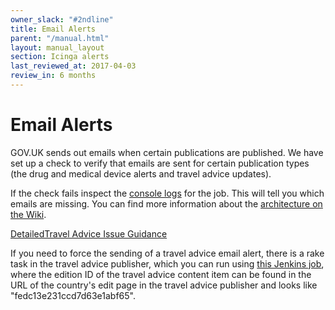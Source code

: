 ```yaml
---
owner_slack: "#2ndline"
title: Email Alerts
parent: "/manual.html"
layout: manual_layout
section: Icinga alerts
last_reviewed_at: 2017-04-03
review_in: 6 months
---
```


# Email Alerts

GOV.UK sends out emails when certain publications are published. We have
set up a check to verify that emails are sent for certain publication
types (the drug and medical device alerts and travel advice updates).

If the check fails inspect the [console
logs](https://deploy.publishing.service.gov.uk/job/email-alert-check)
for the job. This will tell you which emails are missing. You can find
more information about the [architecture on the
Wiki](https://gov-uk.atlassian.net/wiki/display/GOVUK/Email+notifications+and+atom+feeds).

[DetailedTravel Advice Issue
Guidance](https://github.gds/pages/gds/opsmanual/2nd-line/applications/travel-advice-publisher.html)

If you need to force the sending of a travel advice email alert, there
is a rake task in the travel advice publisher, which you can run using
[this Jenkins
job](https://deploy.staging.publishing.service.gov.uk/job/run-rake-task/parambuild/?TARGET_APPLICATION=travel-advice-publisher&MACHINE=backend-1.backend&RAKE_TASK=email_alerts:trigger%5BPUT_EDITION_ID_HERE%5D),
where the edition ID of the travel advice content item can be found in
the URL of the country's edit page in the travel advice publisher and
looks like "fedc13e231ccd7d63e1abf65".

